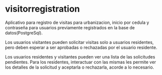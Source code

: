 # visitorregistration

Aplicativo para registro de visitas para urbanizacion, inicio por cedula y contraseña para usuarios previamente registrados en la base de datos(PostgreSql).

Los usuarios visitantes pueden solicitar visitas solo a usuarios residentes, pero deben esperar a ser aprobadas o rechazadas por el usuario residente.

Los usuarios residentes y visitantes pueden ver una lista de las solicitudes pendientes. Para los residentes, interactuar con las mismas les permite ver los detalles de la solicitud y aceptarla o rechazarla, acorde a lo necesario.
